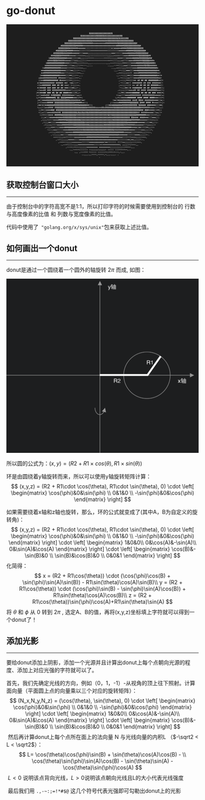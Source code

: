 <script type="text/x-mathjax-config">
  MathJax.Hub.Config({
    extensions: ["tex2jax.js"],
    jax: ["input/TeX", "output/HTML-CSS"],
    tex2jax: {
      <!--$表示行内元素，$$表示块状元素 -->
      inlineMath: [ ['$','$'], ["\\(","\\)"] ],
      displayMath: [ ['$$','$$'], ["\\[","\\]"] ],
      processEscapes: true
    },
    "HTML-CSS": { availableFonts: ["TeX"] }
  });
</script>
<!--加载MathJax的最新文件， async表示异步加载进来 -->
<script type="text/javascript" async src="https://cdn.mathjax.org/mathjax/latest/MathJax.js">
</script>

# go-donut

![image-20210116000044645](./imgs/image-20210116000044645.png)

## 获取控制台窗口大小

---

由于控制台中的字符高宽不是1:1，所以打印字符的时候需要使用到控制台的 行数与高度像素的比值 和 列数与宽度像素的比值。

代码中使用了` "golang.org/x/sys/unix"`包来获取上述比值。

## 如何画出一个donut

---

donut是通过一个圆绕着一个圆外的轴旋转 $2\pi$ 而成, 如图：

![image-20210115160450137](./imgs/image-20210115160450137.png)

所以圆的公式为：$(x,y)=(R2+R1\times cos(\theta), R1\times sin(\theta))$

环是由圆绕着y轴旋转而来，所以可以使用y轴旋转矩阵计算：
$$
(x,y,z) = (R2 + R1\cdot \cos(\theta), R1\cdot \sin(\theta), 0)
\cdot
\left[
  \begin{matrix}
    \cos(\phi)&0&\sin(\phi) \\
    0&1&0 \\
    -\sin(\phi)&0&\cos(\phi)
  \end{matrix}
\right]
$$


如果需要绕着x轴和z轴也旋转，那么，环的公式就变成了(其中A，B为自定义的旋转角)：
$$
(x,y,z) = 
(R2 + R1\cdot \cos(\theta), R1\cdot \sin(\theta), 0)
\cdot
\left[
  \begin{matrix}
    \cos(\phi)&0&\sin(\phi) \\
    0&1&0 \\
    -\sin(\phi)&0&\cos(\phi)
  \end{matrix}
\right]
\cdot
\left[
  \begin{matrix}
    1&0&0\\
    0&\cos(A)&-\sin(A)\\
    0&\sin(A)&\cos(A)
  \end{matrix}
\right]
\cdot
\left[
  \begin{matrix}
    \cos(B)&-\sin(B)&0 \\
    \sin(B)&\cos(B)&0 \\
    0&0&1
  \end{matrix}
\right]
$$
化简得：
$$
x = 
(R2 + R1\cos(\theta)) \cdot (\cos(\phi)\cos(B) + \sin(\phi)\sin(A)\sin(B)) - 
R1\sin(\theta)\cos(A)\sin(B)\\
y =
(R2 + R1\cos(\theta)) \cdot (\cos(\phi)\sin(B) - \sin(\phi)\sin(A)\cos(B)) +
R1\sin(\theta)\cos(A)\cos(B)\\
z = 
(R2 + R1\cos(\theta))\sin(\phi)\cos(A)+R1\sin(\theta)\sin(A)
$$
将 $\theta$ 和 $\phi$ 从 0 转到  $2\pi$ , 选定A、B的值，再将(x,y,z)坐标填上字符就可以得到一个donut了！



## 添加光影

---

​	要给donut添加上阴影，添加一个光源并且计算出donut上每个点朝向光源的程度、添加上对应光强的字符就可以了。

​	首先，我们先确定光线的方向，例如（0，1，-1）-从视角的顶上往下照射。计算面向量（平面圆上点的向量乘以三个对应的旋转矩阵）：
$$
(N_x,N_y,N_z) = 
(\cos(\theta), \sin(\theta), 0)
\cdot
\left[
  \begin{matrix}
    \cos(\phi)&0&\sin(\phi) \\
    0&1&0 \\
    -\sin(\phi)&0&\cos(\phi)
  \end{matrix}
\right]
\cdot
\left[
  \begin{matrix}
    1&0&0\\
    0&\cos(A)&-\sin(A)\\
    0&\sin(A)&\cos(A)
  \end{matrix}
\right]
\cdot
\left[
  \begin{matrix}
    \cos(B)&-\sin(B)&0 \\
    \sin(B)&\cos(B)&0 \\
    0&0&1
  \end{matrix}
\right]
$$
​	然后再计算donut上每个点所在面上的法向量 N 与光线向量的内积L （$-\sqrt2 < L < \sqrt2$）：
$$
L=
\cos(\theta)\cos(\phi)\sin(B) +
\sin(\theta)\cos(A)\cos(B) - \\
\cos(\theta)\sin(\phi)\sin(A)\cos(B) -
\sin(\theta)\sin(A) - 
\cos(\theta)\sin(\phi)\cos(A)
$$
​    $L<0$ 说明该点背向光线，$L>0$说明该点朝向光线且L的大小代表光线强度

​	最后我们用  `.,-~:;=!*#$@` 这几个符号代表光强即可勾勒出donut上的光影

